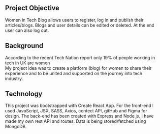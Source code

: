 ## Project Objective

Women in Tech Blog allows users to register, log in and publish their articles/blogs. Blogs and user details can be edited or deleted. At the end user can also log out.

## Background

According to the recent Tech Nation report only 19% of people working in tech in UK are women  
My project idea was to create a platform (blog) for women to share their experience and to be united and
supported on the journey into tech industry.

## Technology

This project was bootstrapped with Create React App. For the front-end l used JavaScript, JSX, SASS, Axios, contect API, gitHub and Figma for design. The back-end has been created with Express and Node.js. I have made my own rest API and routes. Data is being stored/fetched using MongoDB.

